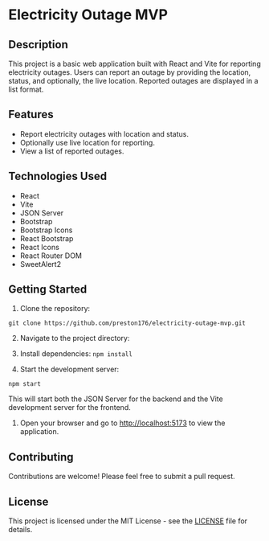 # Electricity Outage MVP

## Description

This project is a basic web application built with React and Vite for reporting electricity outages. Users can report an outage by providing the location, status, and optionally, the live location. Reported outages are displayed in a list format.

## Features

- Report electricity outages with location and status.
- Optionally use live location for reporting.
- View a list of reported outages.

## Technologies Used

- React
- Vite
- JSON Server
- Bootstrap
- Bootstrap Icons
- React Bootstrap
- React Icons
- React Router DOM
- SweetAlert2

## Getting Started

1. Clone the repository:

```git clone https://github.com/preston176/electricity-outage-mvp.git```

2. Navigate to the project directory:
3. Install dependencies:
```npm install```

4. Start the development server:
```
npm start
```


This will start both the JSON Server for the backend and the Vite development server for the frontend.

1. Open your browser and go to [http://localhost:5173](http://localhost:5173) to view the application.

## Contributing

Contributions are welcome! Please feel free to submit a pull request.

## License

This project is licensed under the MIT License - see the [LICENSE](LICENSE) file for details.
